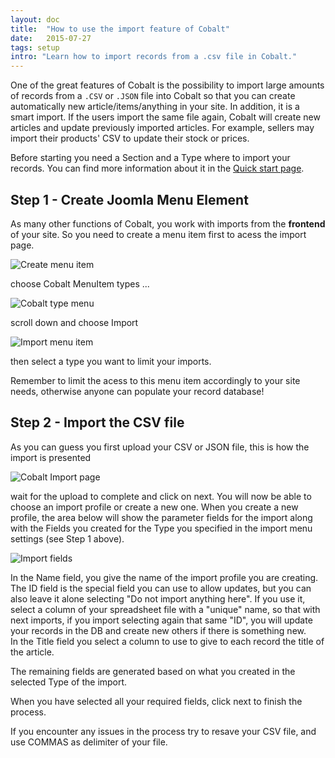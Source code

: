 ```yaml
---
layout: doc
title:  "How to use the import feature of Cobalt"
date:   2015-07-27 
tags: setup
intro: "Learn how to import records from a .csv file in Cobalt."
---
```


One of the great features of Cobalt is the possibility to import large amounts of records from a `.CSV` or `.JSON` file into Cobalt so that you can create automatically new article/items/anything in your site. In addition, it is a smart import. If the users import the same file again, Cobalt will create new articles and update previously imported articles. For example, sellers may import their products' CSV to update their stock or prices.

Before starting you need a Section and a Type where to import your records. You can find more information about it in the <a href="http://docs.mintjoomla.com/en/cobalt/cobalt-quick-start">Quick start page</a>. 

## Step 1 - Create Joomla Menu Element

As many other functions of Cobalt, you work with imports from the __frontend__ of your site. So you need to create a menu item first to acess the import page.

![Create menu item](http://adwsfiles.s3.amazonaws.com/test/2015-07/1437607371_mj_cob_menuitem_new.png)


choose Cobalt MenuItem types ...

![Cobalt type menu](http://adwsfiles.s3.amazonaws.com/test/2015-07/1437607400_mj_cob_menuitem_types.png)

scroll down and choose Import

![Import menu item](http://adwsfiles.s3.amazonaws.com/test/2015-07/1437607472_mj_cob_menuitem_import.png)


then select a type you want to limit your imports.

<div class="alert">Remember to limit the acess to this menu item accordingly to your site needs, otherwise anyone can populate your record database!</div>


## Step 2 - Import the CSV file

As you can guess you first upload your CSV or JSON file, this is how the import is presented

![Cobalt Import page](http://www.mintjoomla.com/images/cobalt-export-import.jpg)

wait for the upload to complete and click on next. You will now be able to choose an import profile or create a new one. When you create a new profile, the area below will show the parameter fields for the import along with the Fields you created for the Type you specified in the import menu settings (see Step 1 above).

![Import fields](http://i.imgur.com/tTuX5tk.jpg)

In the Name field, you give the name of the import profile you are creating.<br>
The ID field is the special field you can use to allow updates, but you can also leave it alone selecting "Do not import anything here". If you use it, select a column of your spreadsheet file with a "unique" name, so that with next imports, if you import selecting again that same "ID", you will update your records in the DB and create new others if there is something new.<br>
In the Title field you select a column to use to give to each record the title of the article.

The remaining fields are generated based on what you created in the selected Type of the import.

When you have selected all your required fields, click next to finish the process.

<div class="info">If you encounter any issues in the process try to resave your CSV file, and use COMMAS as delimiter of your file.</div>
